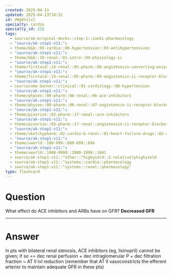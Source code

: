 ```yaml
---
created: 2025-04-13
updated: 2025-04-13T10:52
id: VWq6%{iv}
specialty: cardio
specialty_id: 232
tags:
  - source/ak-original-decks::step-1::zanki-pharmacology
  - "source/ak-step1-v11:": 
  - theme/b&b::05-cardio::08-hypertension::03-antihypertensives
  - "source/ak-step1-v11:": 
  - theme/b&b::19-renal::01-intro::04-physiology-ii
  - "source/ak-step1-v11:": 
  - theme/firstaid::14-renal::05-pharm::08-angiotensin-converting-enzyme-inhibitors
  - "source/ak-step1-v11:": 
  - theme/firstaid::14-renal::05-pharm::09-angiotensin-ii-receptor-blockers
  - "source/ak-step1-v11:": 
  - source/ome-banner::clinical::01-cardiology::08-hypertension
  - "source/ak-step1-v11:": 
  - theme/physeo::09-pharm::06-renal::06-ace-inhibitors
  - "source/ak-step1-v11:": 
  - theme/physeo::09-pharm::06-renal::07-angiotensin-ii-receptor-blockers
  - "source/ak-step1-v11:": 
  - theme/pixorize::03-pharm::17-renal::ace-inhibitors
  - "source/ak-step1-v11:": 
  - theme/pixorize::03-pharm::17-renal::angiotensin-ii-receptor-blockers-(arbs)
  - "source/ak-step1-v11:": 
  - theme/sketchypharm::02-cardio-&-renal::01-heart-failure-drugs::02-ace-inhibitors,-arbs,-aliskiren
  - "source/ak-step1-v11:": 
  - theme/uworld::100-999::600-699::694
  - "source/ak-step1-v11:": 
  - theme/uworld::1000-9999::1000-1999::1841
  - source/ak-step1-v11::^other::^highyield::2-relativelyhighyield
  - source/ak-step1-v11::^systems::cardio::pharmacology
  - source/ak-step1-v11::^systems::renal::pharmacology"
type: flashcard
---
```


# Question
What effect do ACE inhibitors and ARBs have on GFR?    **Decreased GFR**

---

# Answer
in pts with bilateral renal stenosis, ACE inhibitors (eg, lisinopril) cannot be given; if so == dec renal perfusion + dec intraglomerular P + dec filtration fraction ~ AT II lvl reduction (remember that AT II vasoconstricts the efferent arterior to maintain adequate GFR in these pts)